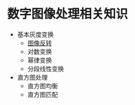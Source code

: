 # 数字图像处理相关知识
- 基本灰度变换
  - [图像反转](src/GrayScaleTransformation/)
  - 对数变换
  - 幂律变换
  - 分段线性变换
- 直方图处理
  - 直方图均衡
  - 直方图匹配

 